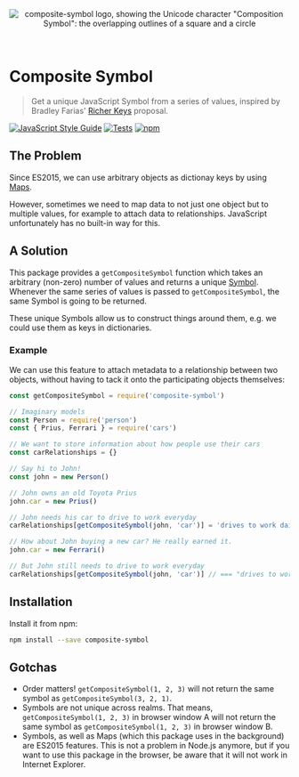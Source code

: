<div align="center">
  <br>
  <br>

![composite-symbol logo, showing the Unicode character "Composition Symbol": the overlapping outlines of a square and a circle](https://cdn.jsdelivr.net/gh/Loilo/composite-symbol@master/composition-symbol.svg)

  <br>
</div>

# Composite Symbol
> Get a unique JavaScript Symbol from a series of values, inspired by Bradley Farias' [Richer Keys](https://docs.google.com/presentation/d/1q3CGeXqskL1gHTATH_VE9Dhj0VGTIAOzJ1cR0dYqDBk) proposal.

[![JavaScript Style Guide](https://badgen.net/badge/code%20style/standard/green)](https://standardjs.com)
[![Tests](https://badgen.net/github/checks/loilo/composite-symbol/master)](https://github.com/loilo/composite-symbol/actions)
[![npm](https://badgen.net/npm/v/composite-symbol)](https://npmjs.com/package/composite-symbol)

## The Problem
Since ES2015, we can use arbitrary objects as dictionay keys by using [Maps](https://developer.mozilla.org/docs/Web/JavaScript/Reference/Global_Objects/Map).

However, sometimes we need to map data to not just one object but to multiple values, for example to attach data to relationships. JavaScript unfortunately has no built-in way for this.

## A Solution
This package provides a `getCompositeSymbol` function which takes an arbitrary (non-zero) number of values and returns a unique [Symbol](https://developer.mozilla.org/docs/Web/JavaScript/Reference/Global_Objects/Symbol). Whenever the same series of values is passed to `getCompositeSymbol`, the same Symbol is going to be returned.

These unique Symbols allow us to construct things around them, e.g. we could use them as keys in dictionaries.

### Example
We can use this feature to attach metadata to a relationship between two objects, without having to tack it onto the participating objects themselves:

```javascript
const getCompositeSymbol = require('composite-symbol')

// Imaginary models
const Person = require('person')
const { Prius, Ferrari } = require('cars')

// We want to store information about how people use their cars
const carRelationships = {}

// Say hi to John!
const john = new Person()

// John owns an old Toyota Prius
john.car = new Prius()

// John needs his car to drive to work everyday
carRelationships[getCompositeSymbol(john, 'car')] = 'drives to work daily'

// How about John buying a new car? He really earned it.
john.car = new Ferrari()

// But John still needs to drive to work everyday
carRelationships[getCompositeSymbol(john, 'car')] // === "drives to work daily"
```

## Installation
Install it from npm:

```bash
npm install --save composite-symbol
```

## Gotchas
* Order matters! `getCompositeSymbol(1, 2, 3)` will not return the same symbol as `getCompositeSymbol(3, 2, 1)`.
* Symbols are not unique across realms. That means, `getCompositeSymbol(1, 2, 3)` in browser window A will not return the same symbol as `getCompositeSymbol(1, 2, 3)` in browser window B.
* Symbols, as well as Maps (which this package uses in the background) are ES2015 features. This is not a problem in Node.js anymore, but if you want to use this package in the browser, be aware that it will not work in Internet Explorer.
